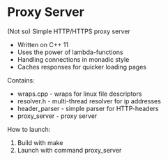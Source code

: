 # Proxy Server

(Not so) Simple HTTP/HTTPS proxy server

* Written on C++ 11
* Uses the power of lambda-functions
* Handling connections in monadic style
* Caches responses for quicker loading pages

Contains:

* wraps.cpp - wraps for linux file descriptors
* resolver.h - multi-thread resolver for ip addresses
* header_parser - simple parser for HTTP-headers
* proxy_server - proxy server

How to launch:
1. Build with make
2. Launch with command proxy_server <PORT>

